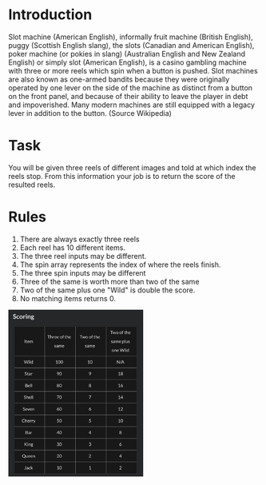 # Introduction

Slot machine (American English), informally fruit machine (British English), puggy (Scottish English slang), the slots (Canadian and American English), poker machine (or pokies in slang) (Australian English and New Zealand English) or simply slot (American English), is a casino gambling machine with three or more reels which spin when a button is pushed. Slot machines are also known as one-armed bandits because they were originally operated by one lever on the side of the machine as distinct from a button on the front panel, and because of their ability to leave the player in debt and impoverished. Many modern machines are still equipped with a legacy lever in addition to the button. (Source Wikipedia)

# Task

You will be given three reels of different images and told at which index the reels stop. From this information your job is to return the score of the resulted reels.

# Rules

1. There are always exactly three reels
2. Each reel has 10 different items.
3. The three reel inputs may be different.
4. The spin array represents the index of where the reels finish.
5. The three spin inputs may be different
6. Three of the same is worth more than two of the same
7. Two of the same plus one "Wild" is double the score.
8. No matching items returns 0.


<img src="https://github.com/AvraamMavridis/ruby-exercises/blob/master/fruits/score.png?raw=true" width="270" />
 
